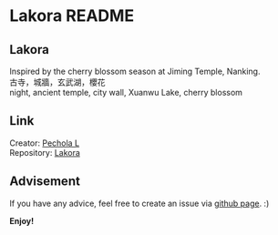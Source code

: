 # Lakora README

## Lakora

Inspired by the cherry blossom season at Jiming Temple, Nanking.  
古寺，城牆，玄武湖，櫻花  
night, ancient temple, city wall, Xuanwu Lake, cherry blossom  


## Link
Creator: [Pechola L](https://github.com/PecholaL)  
Repository: [Lakora](https://github.com/PecholaL)  

## Advisement
If you have any advice, feel free to create an issue via [github page](https://github.com/PecholaL/Lakora/issues). :)

**Enjoy!**
